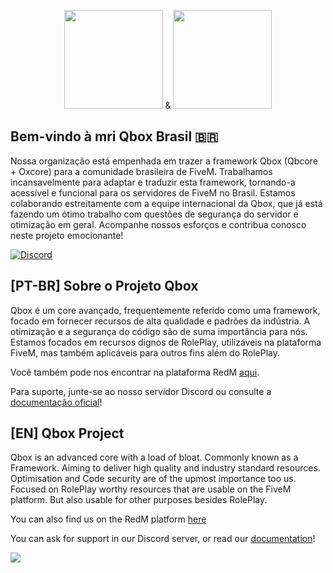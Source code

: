 <p align="center">
  <img width="158" height="158" src="https://github.com/Qbox-project/.github/assets/22198949/bfc4ad22-d1ad-4b4f-8c61-a01d45d22969"> & <img width="158" height="158" src="https://mri-qbox-brasil.github.io/mri_assets/branding/logo1080.png">
</p>

## Bem-vindo à mri Qbox Brasil 🇧🇷
Nossa organização está empenhada em trazer a framework Qbox (Qbcore + Oxcore) para a comunidade brasileira de FiveM. Trabalhamos incansavelmente para adaptar e traduzir esta framework, tornando-a acessível e funcional para os servidores de FiveM no Brasil. Estamos colaborando estreitamente com a equipe internacional da Qbox, que já está fazendo um ótimo trabalho com questões de segurança do servidor e otimização em geral. Acompanhe nossos esforços e contribua conosco neste projeto emocionante!

[![Discord](https://discordapp.com/api/guilds/1210457748073091072/widget.png?style=banner2)](https://discord.gg/Z6Whda5hHA)

## [PT-BR] Sobre o Projeto Qbox
Qbox é um core avançado, frequentemente referido como uma framework, focado em fornecer recursos de alta qualidade e padrões da indústria. A otimização e a segurança do código são de suma importância para nós. Estamos focados em recursos dignos de RolePlay, utilizáveis na plataforma FiveM, mas também aplicáveis para outros fins além do RolePlay.

Você também pode nos encontrar na plataforma RedM [aqui](https://github.com/QRCore-RedM-Re).

Para suporte, junte-se ao nosso servidor Discord ou consulte a [documentação oficial](http://qbox-project.github.io)!

## [EN] Qbox Project
Qbox is an advanced core with a load of bloat. Commonly known as a Framework. Aiming to deliver high quality and industry standard resources. Optimisation and Code security are of the upmost importance too us. Focused on RolePlay worthy resources that are usable on the FiveM platform. But also usable for other purposes besides RolePlay.

You can also find us on the RedM platform [here](https://github.com/QRCore-RedM-Re)

You can ask for support in our Discord server, or read our [documentation](http://qbox-project.github.io)!

<a href="https://discord.gg/Z6Whda5hHA"><img src="https://discordapp.com/api/guilds/1012753553418354748/widget.png?style=banner4"></a>
